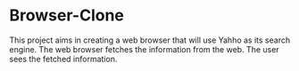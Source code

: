 # Browser-Clone

This project aims in creating a web browser that will use Yahho as its search engine. 
The web browser fetches the information from the web. 
The user sees the fetched information.

